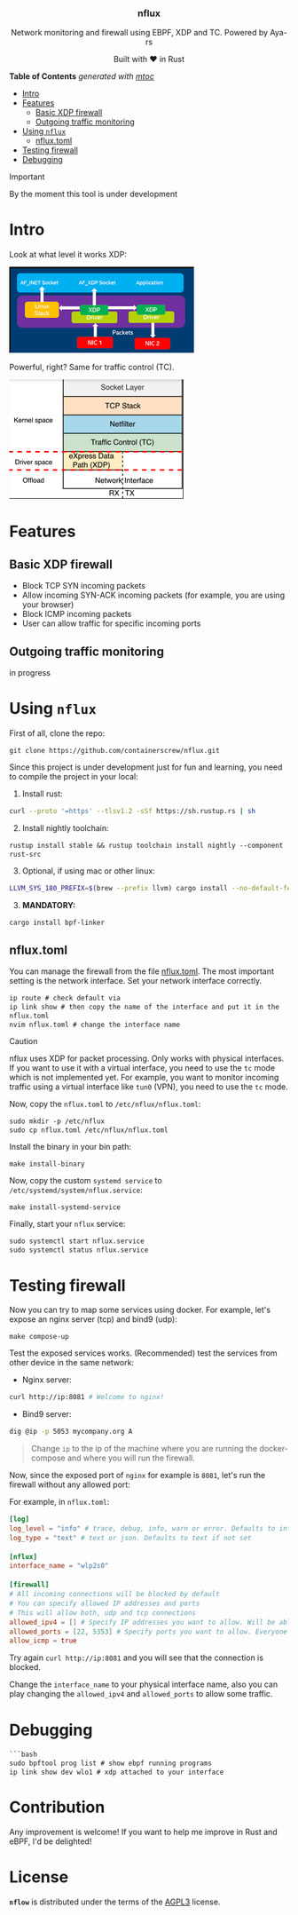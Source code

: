 <p align="center">
    <h3 align="center">nflux</h3>
    <p align="center">Network monitoring and firewall using EBPF, XDP and TC. Powered by Aya-rs</p>
    <p align="center">Built with ❤ in Rust</p>
</p>

<!-- START OF TOC !DO NOT EDIT THIS CONTENT MANUALLY-->
**Table of Contents**  *generated with [mtoc](https://github.com/containerscrew/mtoc)*
- [Intro](#intro)
- [Features](#features)
  - [Basic XDP firewall](#basic-xdp-firewall)
  - [Outgoing traffic monitoring](#outgoing-traffic-monitoring)
- [Using `nflux`](#using-nflux)
  - [nflux.toml](#nfluxtoml)
- [Testing firewall](#testing-firewall)
- [Debugging](#debugging)
<!-- END OF TOC -->

> [!IMPORTANT]
> By the moment this tool is under development

# Intro

Look at what level it works XDP:

![xdp](./xdp.png)

Powerful, right? Same for traffic control (TC).

![tc](./tc.png)

# Features

## Basic XDP firewall

* Block TCP SYN incoming packets
* Allow incoming SYN-ACK incoming packets (for example, you are using your browser)
* Block ICMP incoming packets
* User can allow traffic for specific incoming ports

## Outgoing traffic monitoring

in progress

# Using `nflux`

First of all, clone the repo:

```shell
git clone https://github.com/containerscrew/nflux.git
```

Since this project is under development just for fun and learning, you need to compile the project in your local:

1. Install rust:
```bash
curl --proto '=https' --tlsv1.2 -sSf https://sh.rustup.rs | sh
```

2. Install nightly toolchain:
```
rustup install stable && rustup toolchain install nightly --component rust-src
```

3. Optional, if using mac or other linux:
```bash
LLVM_SYS_180_PREFIX=$(brew --prefix llvm) cargo install --no-default-features bpf-linker
```

3. **MANDATORY:**
```bash
cargo install bpf-linker
```

## nflux.toml

You can manage the firewall from the file [nflux.toml](./nflux.toml). The most important setting is the network interface.
Set your network interface correctly.

```shell
ip route # check default via
ip link show # then copy the name of the interface and put it in the nflux.toml
nvim nflux.toml # change the interface name
```

> [!CAUTION]
> nflux uses XDP for packet processing. Only works with physical interfaces. If you want to use it with a virtual interface, you need to use the `tc` mode which is not implemented yet.
> For example, you want to monitor incoming traffic using a virtual interface like `tun0` (VPN), you need to use the `tc` mode.

Now, copy the `nflux.toml` to `/etc/nflux/nflux.toml`:

```shell
sudo mkdir -p /etc/nflux
sudo cp nflux.toml /etc/nflux/nflux.toml
```

Install the binary in your bin path:

```shell
make install-binary
```

Now, copy the custom `systemd service` to `/etc/systemd/system/nflux.service`:

```shell
make install-systemd-service
```

Finally, start your `nflux` service:

```shell
sudo systemctl start nflux.service
sudo systemctl status nflux.service
```

# Testing firewall

Now you can try to map some services using docker. For example, let's expose an nginx server (tcp) and bind9 (udp):

```shell
make compose-up
```

Test the exposed services works. (Recommended) test the services from other device in the same network:

* Nginx server:

```bash
curl http://ip:8081 # Welcome to nginx!
```

* Bind9 server:

```bash
dig @ip -p 5053 mycompany.org A
```

> Change `ip` to the ip of the machine where you are running the docker-compose and where you will run the firewall.

Now, since the exposed port of `nginx` for example is `8081`, let's run the firewall without any allowed port:

For example, in `nflux.toml`:

```toml
[log]
log_level = "info" # trace, debug, info, warn or error. Defaults to info if not set
log_type = "text" # text or json. Defaults to text if not set

[nflux]
interface_name = "wlp2s0"

[firewall]
# All incoming connections will be blocked by default
# You can specify allowed IP addresses and ports
# This will allow both, udp and tcp connections
allowed_ipv4 = [] # Specify IP addresses you want to allow. Will be able to access full ports tcp/udp
allowed_ports = [22, 5353] # Specify ports you want to allow. Everyone will be able to access these ports. No ip filtering
allow_icmp = true
```

Try again `curl http://ip:8081` and you will see that the connection is blocked.

Change the `interface_name` to your physical interface name, also you can play changing the `allowed_ipv4` and `allowed_ports` to allow some traffic.

# Debugging

```shell
```bash
sudo bpftool prog list # show ebpf running programs
ip link show dev wlo1 # xdp attached to your interface
```

# Contribution

Any improvement is welcome! If you want to help me improve in Rust and eBPF, I'd be delighted!

# License

**`nflow`** is distributed under the terms of the [AGPL3](./LICENSE) license.
